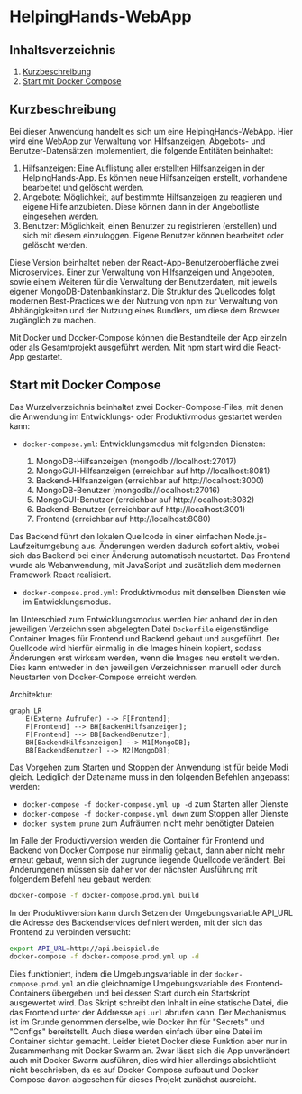 HelpingHands-WebApp
==============================

Inhaltsverzeichnis
------------------

 1. [Kurzbeschreibung](#kurzbeschreibung)
 1. [Start mit Docker Compose](#start-mit-docker-compose)

Kurzbeschreibung
----------------

Bei dieser Anwendung handelt es sich um eine HelpingHands-WebApp.
Hier wird eine WebApp zur Verwaltung von Hilfsanzeigen, Abgebots- und Benutzer-Datensätzen implementiert, die folgende Entitäten beinhaltet:

  1. Hilfsanzeigen:
        Eine Auflistung aller erstellten Hilfsanzeigen in der HelpingHands-App. Es können neue Hilfsanzeigen erstellt, vorhandene bearbeitet und gelöscht werden.
  2. Angebote:
        Möglichkeit, auf bestimmte Hilfsanzeigen zu reagieren und eigene Hilfe anzubieten. Diese können dann in der Angebotliste eingesehen werden.
  3. Benutzer:
        Möglichkeit, einen Benutzer zu registrieren (erstellen) und sich mit diesem einzuloggen. Eigene Benutzer können bearbeitet oder gelöscht werden.

Diese Version beinhaltet neben der React-App-Benutzeroberfläche zwei Microservices. Einer zur Verwaltung von Hilfsanzeigen und Angeboten, sowie einem Weiteren für die Verwaltung der Benutzerdaten, mit jeweils eigener MongoDB-Datenbankinstanz. 
Die Struktur des Quellcodes folgt modernen Best-Practices wie der Nutzung von npm zur Verwaltung von Abhängigkeiten und der Nutzung eines Bundlers, um diese dem Browser zugänglich zu machen.

Mit Docker und Docker-Compose können die Bestandteile der App einzeln oder als Gesamtprojekt ausgeführt werden. Mit npm start wird die React-App gestartet.


Start mit Docker Compose
------------------------

Das Wurzelverzeichnis beinhaltet zwei Docker-Compose-Files, mit denen die Anwendung im Entwicklungs- oder Produktivmodus gestartet werden kann:

 * `docker-compose.yml`: Entwicklungsmodus mit folgenden Diensten:

     1. MongoDB-Hilfsanzeigen (mongodb://localhost:27017)
     2. MongoGUI-Hilfsanzeigen (erreichbar auf http://localhost:8081)
     3. Backend-Hilfsanzeigen (erreichbar auf http://localhost:3000)
     4. MongoDB-Benutzer (mongodb://localhost:27016)
     5. MongoGUI-Benutzer (erreichbar auf http://localhost:8082)
     6. Backend-Benutzer (erreichbar auf http://localhost:3001)
     7. Frontend (erreichbar auf http://localhost:8080)

 Das Backend führt den lokalen Quellcode in einer einfachen Node.js-Laufzeitumgebung aus. Änderungen werden dadurch sofort aktiv, wobei sich das Backend bei einer Änderung automatisch neustartet. 
 Das Frontend wurde als Webanwendung, mit JavaScript und zusätzlich dem modernen Framework React realisiert.

 * `docker-compose.prod.yml`: Produktivmodus mit denselben Diensten wie im Entwicklungsmodus.

Im Unterschied zum Entwicklungsmodus werden hier anhand der in den jeweiligen Verzeichnissen abgelegten Datei `Dockerfile` eigenständige Container Images für Frontend und Backend gebaut und ausgeführt. 
Der Quellcode wird hierfür einmalig in die Images hinein kopiert, sodass Änderungen erst wirksam werden, wenn die Images neu erstellt werden. 
Dies kann entweder in den jeweiligen Verzeichnissen manuell oder durch Neustarten von Docker-Compose erreicht werden.

Architektur:

```mermaid
graph LR
    E(Externe Aufrufer) --> F[Frontend];
    F[Frontend] --> BH[BackenHilfsanzeigen];
    F[Frontend] --> BB[BackendBenutzer];
    BH[BackendHilfsanzeigen] --> M1[MongoDB];
    BB[BackendBenutzer] --> M2[MongoDB];
```

Das Vorgehen zum Starten und Stoppen der Anwendung ist für beide Modi gleich. Lediglich der Dateiname muss in den folgenden Befehlen angepasst werden:

 * `docker-compose -f docker-compose.yml up -d` zum Starten aller Dienste
 * `docker-compose -f docker-compose.yml down` zum Stoppen aller Dienste
 * `docker system prune` zum Aufräumen nicht mehr benötigter Dateien

Im Falle der Produktivversion werden die Container für Frontend und Backend von Docker Compose nur einmalig gebaut, dann aber nicht mehr erneut gebaut, wenn sich der zugrunde liegende Quellcode verändert. 
Bei Änderungenen müssen sie daher vor der nächsten Ausführung mit folgendem Befehl neu gebaut werden: 

```sh
docker-compose -f docker-compose.prod.yml build
```

In der Produktivversion kann durch Setzen der Umgebungsvariable API_URL die Adresse des Backendservices definiert werden, mit der sich das Frontend zu
verbinden versucht:

```sh
export API_URL=http://api.beispiel.de
docker-compose -f docker-compose.prod.yml up -d
```

Dies funktioniert, indem die Umgebungsvariable in der `docker-compose.prod.yml` an die gleichnamige Umgebungsvariable des Frontend-Containers übergeben 
und bei dessen Start durch ein Startskript ausgewertet wird. Das Skript schreibt den Inhalt in eine statische Datei, die das Frontend unter der Addresse `api.url` abrufen kann. 
Der Mechanismus ist im Grunde genommen derselbe, wie Docker ihn für "Secrets" und "Configs" bereitstellt. Auch diese werden einfach über eine Datei im Container sichtar gemacht. 
Leider bietet Docker diese Funktion aber nur in Zusammenhang mit Docker Swarm an. Zwar lässt sich die App unverändert auch mit Docker Swarm ausführen, dies wird hier allerdings
absichtlicht nicht beschrieben, da es auf Docker Compose aufbaut und Docker Compose davon abgesehen für dieses Projekt zunächst ausreicht.
